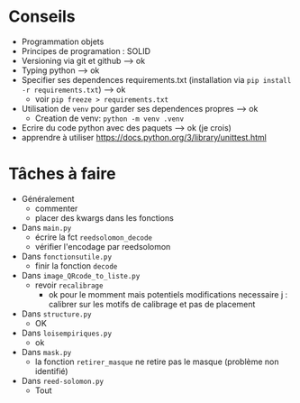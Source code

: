 # Conseils

* Programmation objets
* Principes de programation : SOLID
* Versioning via git et github --> ok
* Typing python --> ok
* Specifier ses dependences requirements.txt (installation via `pip install -r requirements.txt`) --> ok
  * voir `pip freeze > requirements.txt`
* Utilisation de `venv` pour garder ses dependences propres --> ok
  * Creation de venv: `python -m venv .venv`
* Ecrire du code python avec des paquets --> ok (je crois)
* apprendre à utiliser https://docs.python.org/3/library/unittest.html

# Tâches à faire

* Généralement
  * commenter
  * placer des kwargs dans les fonctions
* Dans `main.py`
  * écrire la fct `reedsolomon_decode`
  * vérifier l'encodage par reedsolomon
* Dans `fonctionsutile.py`
  * finir la fonction `decode`
* Dans `image_QRcode_to_liste.py`
  * revoir `recalibrage`
    * ok pour le momment mais potentiels modifications necessaire j : calibrer sur les motifs de calibrage et pas de placement
* Dans `structure.py`
  * OK
* Dans `loisempiriques.py`
  * ok
* Dans `mask.py`
  * la fonction `retirer_masque` ne retire pas le masque (problème non identifié)
* Dans `reed-solomon.py`
  * Tout